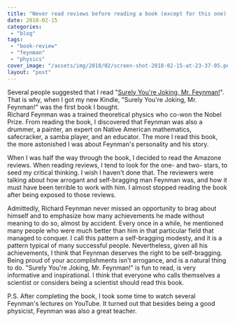 ```yaml
---
title: "Never read reviews before reading a book (except for this one). On \"Surely You're Joking, Mr. Feynman!\""
date: 2018-02-15
categories: 
 - "blog"
tags: 
 - "book-review"
 - "feynman"
 - "physics"
cover_image: "/assets/img/2018/02/screen-shot-2018-02-15-at-23-37-05.png"
layout: "post"
---
```


Several people suggested that I read "[Surely You're Joking, Mr. Feynman!](https://www.amazon.com/Surely-Feynman-Adventures-Curious-Character/dp/0393316041)". That is why, when I got my new Kindle, "Surely You're Joking, Mr. Feynman!" was the first book I bought.  
Richard Feynman was a trained theoretical physics who co-won the Nobel Prize. From reading the book, I discovered that Feynman was also a drummer, a painter, an expert on Native American mathematics, safecracker, a samba player, and an educator. The more I read this book, the more astonished I was about Feynman's personality and his story.

When I was half the way through the book, I decided to read the Amazone reviews. When reading reviews, I tend to look for the one- and two- stars, to seed my critical thinking. I wish I haven't done that. The reviewers were talking about how arrogant and self-bragging man Feynman was, and how it must have been terrible to work with him. I almost stopped reading the book after being exposed to those reviews.

Admittedly, Richard Feynman never missed an opportunity to brag about himself and to emphasize how many achievements he made without meaning to do so, almost by accident. Every once in a while, he mentioned many people who were much better than him in that particular field that managed to conquer. I call this pattern a self-bragging modesty, and it is a pattern typical of many successful people. Nevertheless, given all his achievements, I think that Feynman deserves the right to be self-bragging. Being proud of your accomplishments isn't arrogance, and is a natural thing to do. "Surely You're Joking, Mr. Feynman!" is fun to read, is very informative and inspirational. I think that everyone who calls themselves a scientist or considers being a scientist should read this book.

P.S. After completing the book, I took some time to watch several Feynman's lectures on YouTube. It turned out that besides being a good physicist, Feynman was also a great teacher.
